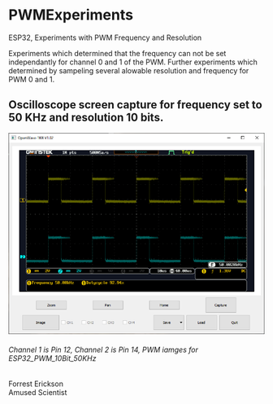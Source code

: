 # PWMExperiments
ESP32, Experiments with PWM Frequency and Resolution

Experiments which determined that the frequency can not be set independantly for channel 0 and 1 of the PWM.
Further experiments which determined by sampeling several alowable resolution and frequency for PWM 0 and 1.

## Oscilloscope screen capture for frequency set to 50 KHz and resolution 10 bits.  

![Image](ESP32_PWM_10Bit_50KHz.png)
###### Channel 1 is Pin 12, Channel 2 is Pin 14, PWM iamges for ESP32_PWM_10Bit_50KHz

Forrest Erickson  
Amused Scientist
